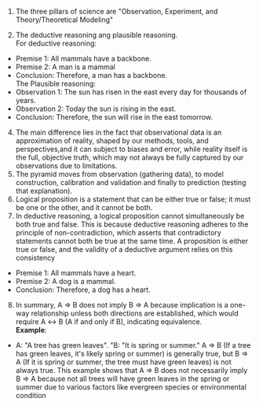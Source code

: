 1)  The three pillars of science are "Observation, Experiment, and Theory/Theoretical Modeling"  

3) The deductive reasoning ang plausible reasoning.  
   For deductive reasoning:  
+   Premise 1: All mammals have a backbone.  
+    Premise 2: A man is a mammal  
+    Conclusion: Therefore, a man has a backbone.  
   The Plausible reasoning:  
+    Observation 1: The sun has risen in the east every day for thousands of years.
+    Observation 2: Today the sun is rising in the east.
+    Conclusion: Therefore, the sun will rise in the east tomorrow.  
4)  The main difference lies in the fact that observational data is an approximation of reality, shaped by our methods, tools, and perspectives,and it can subject to biases and error, while reality itself is the full, objective truth, which may not always be fully captured by our observations due to limitations.
5) The pyramid moves from observation (gathering data), to model construction, calibration and validation and finally to prediction (testing that explanation).    
6) Logical proposition is a statement that can be either true or false; it must be one or the other, and it cannot be both.
7) In deductive reasoning, a logical proposition cannot simultaneously be both true and false. This is because deductive reasoning adheres to the principle of non-contradiction, which asserts that contradictory statements cannot both be true at the same time. A proposition is either true or false, and the validity of a deductive argument relies on this consistency
+  Premise 1: All mammals have a heart.
+  Premise 2: A dog is a mammal.
+  Conclusion: Therefore, a dog has a heart.
  8) In summary, A ⇒ B does not imply B ⇒ A because implication is a one-way relationship unless both directions are established, which would require A ↔ B (A if and only if B), indicating equivalence.  
    **Example**:
   +  A: "A tree has green leaves". "B: "It is spring or summer."  A ⇒ B (If a tree has green leaves, it's likely spring or summer) is generally true, but B ⇒ A (If it is spring or summer, the tree must have green leaves) is not always true. This example shows that A ⇒ B does not necessarily imply B ⇒ A because not all trees will have green leaves in the spring or summer due to various factors like evergreen species or environmental condition  
     
